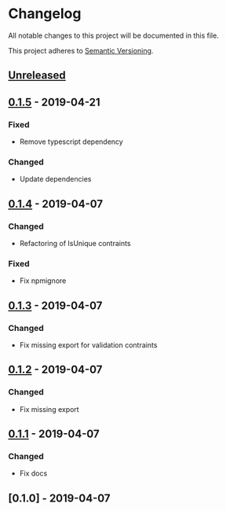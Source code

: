 # Changelog

All notable changes to this project will be documented in this file.

This project adheres to [Semantic Versioning](https://semver.org/spec/v2.0.0.html).

## [Unreleased]

## [0.1.5] - 2019-04-21

### Fixed

-   Remove typescript dependency

### Changed

-   Update dependencies

## [0.1.4] - 2019-04-07

### Changed

-   Refactoring of IsUnique contraints

### Fixed

-   Fix npmignore

## [0.1.3] - 2019-04-07

### Changed

-   Fix missing export for validation contraints

## [0.1.2] - 2019-04-07

### Changed

-   Fix missing export

## [0.1.1] - 2019-04-07

### Changed

-   Fix docs

## [0.1.0] - 2019-04-07

[unreleased]: https://github.com/Pop-Code/nestjs-mongo/compare/v0.1.5...HEAD
[0.1.5]: https://github.com/Pop-Code/nestjs-mongo/compare/v0.1.4...v0.1.5
[0.1.4]: https://github.com/Pop-Code/nestjs-mongo/compare/v0.1.3...v0.1.4
[0.1.3]: https://github.com/Pop-Code/nestjs-mongo/compare/v0.1.2...v0.1.3
[0.1.2]: https://github.com/Pop-Code/nestjs-mongo/compare/v0.1.1...v0.1.2
[0.1.1]: https://github.com/Pop-Code/nestjs-mongo/compare/v0.1.0...v0.1.1
